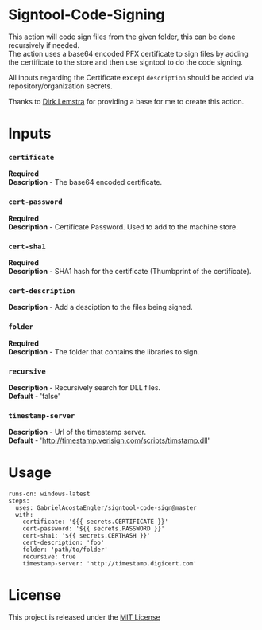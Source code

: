 

# Signtool-Code-Signing

This action will code sign files from the given folder, this can be done recursively if needed.  
The action uses a base64 encoded PFX certificate to sign files by adding the certificate to the store and then use signtool to do the code signing.  


All inputs regarding the Certificate except `description` should be added via repository/organization secrets.

Thanks to [Dirk Lemstra](https://github.com/dlemstra/code-sign-action) for providing a base for me to create this action.

# Inputs

### `certificate`
**Required**  
**Description** - The base64 encoded certificate.  

### `cert-password`
**Required**  
**Description** - Certificate Password. Used to add to the machine store.  

### `cert-sha1`
**Required**  
**Description** - SHA1 hash for the certificate (Thumbprint of the certificate).  

### `cert-description`
**Description** - Add a desciption to the files being signed.  

### `folder`
**Required**  
**Description** - The folder that contains the libraries to sign.  

### `recursive`
**Description** - Recursively search for DLL files.  
**Default** - 'false'  

### `timestamp-server`
**Description** - Url of the timestamp server.  
**Default** - 'http://timestamp.verisign.com/scripts/timstamp.dll'  

# Usage

```
runs-on: windows-latest
steps:
  uses: GabrielAcostaEngler/signtool-code-sign@master
  with:
    certificate: '${{ secrets.CERTIFICATE }}'
    cert-password: '${{ secrets.PASSWORD }}'
    cert-sha1: '${{ secrets.CERTHASH }}'
    cert-description: 'foo'
    folder: 'path/to/folder'
    recursive: true
    timestamp-server: 'http://timestamp.digicert.com'
```
# License

This project is released under the [MIT License](LICENSE)